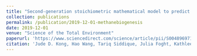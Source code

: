 ```yaml
---
title: "Second-generation stoichiometric mathematical model to predict methane emissions from oil sands tailings"
collection: publications
permalink: /publication/2019-12-01-methanebiogenesis
date: 2019-12-01
venue: "Science of the Total Environment"
paperurl: 'https://www.sciencedirect.com/science/article/pii/S0048969719335715?dgcid=author'
citation: 'Jude D. Kong, Hao Wang, Tariq Siddique, Julia Foght, Kathleen Semple, Zvonko Burkus and Mark Lewis. (2019). "Second-generation stoichiometric mathematical model to predict methane emissions from oil sands tailings." <i>Sci. Total Environ. 1</i>. https://doi.org/10.1016/j.scitotenv.2019.133645 '
---
```

